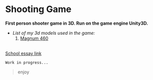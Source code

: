 # Shooting Game

__First person shooter game in 3D. Run on the game engine Unity3D.__

- *List of my 3d models used in the game:*
  1. [Magnum 460](https://github.com/TheGoodFella/magnum460Blend)<br/><br/>

[School essay link](http://tesine.marconirovereto.it/dettagli.html?2016.5BI.9)

```
Work in progress...
```

>enjoy
